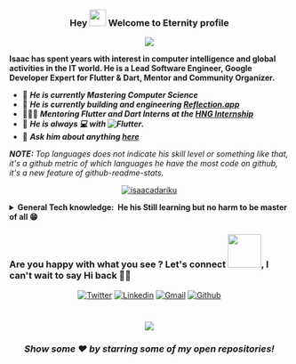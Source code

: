 <h3 align="center">
 Hey <img src="https://media.giphy.com/media/hvRJCLFzcasrR4ia7z/giphy.gif" width="30px"/> Welcome to Eternity profile
</h3>

<!-- Typing SVG by DenverCoder1 - https://github.com/DenverCoder1/readme-typing-svg -->
<p align="center">
  <a href="https://github.com/DenverCoder1/readme-typing-svg"><img src="https://readme-typing-svg.herokuapp.com/?lines=He+is+a+Platform%20developer%20using%20Flutter;Self+taught%20Learning%20through%20Documentation;Always%20learning%20new%20things&center=true&width=500&height=45"></a>
</p>

**Isaac has spent years with interest in computer intelligence and global activities in the IT world. He is a Lead Software Engineer, Google Developer Expert for Flutter & Dart, Mentor and Community Organizer.**

- 🔭 **_He is currently Mastering Computer Science_**
- 🌱 **_He is currently building and engineering [Reflection.app](www.reflection.app)_**
- 👨🏽‍🏫 **_Mentoring Flutter and Dart Interns at the [HNG Internship](https://twitter.com/hnginternship)_**
- 👯 **_He is always 💻 with ![Flutter](https://img.shields.io/badge/FLUTTER-02569B.svg?&style=flat&logo=flutter&logoColor=white)._**
- 💬 **_Ask him about anything [here](https://github.com/isaacadariku/isaacadariku/issues)_**

_**NOTE:** Top languages does not indicate his skill level or something like that, it's a github metric of which languages he have the most code on github, it's a new feature of github-readme-stats._

<p align="center"> <a href="https://github-readme-stats.vercel.app/api/top-langs/?username=isaacadariku&hide=TeX&layout=compact&theme=gotham"><img src="https://github-readme-stats.vercel.app/api/top-langs/?username=isaacadariku&hide=TeX&layout=compact&theme=gotham" alt="isaacadariku" /></a> </p>


<!-- ✏ Checkout my Languages and tools

<code><img height="30" src="https://raw.githubusercontent.com/github/explore/80688e429a7d4ef2fca1e82350fe8e3517d3494d/topics/dart/dart.png"></code>
<code><img height="30" src="https://raw.githubusercontent.com/github/explore/80688e429a7d4ef2fca1e82350fe8e3517d3494d/topics/flutter/flutter.png"></code>
<code><img height="30" src="https://raw.githubusercontent.com/github/explore/80688e429a7d4ef2fca1e82350fe8e3517d3494d/topics/javascript/javascript.png"></code>
<code><img height="30" src="https://raw.githubusercontent.com/github/explore/80688e429a7d4ef2fca1e82350fe8e3517d3494d/topics/typescript/typescript.png"></code>
<code><img height="30" src="https://raw.githubusercontent.com/github/explore/80688e429a7d4ef2fca1e82350fe8e3517d3494d/topics/nodejs/nodejs.png"></code>
<code><img height="30" src="https://raw.githubusercontent.com/github/explore/5c058a388828bb5fde0bcafd4bc867b5bb3f26f3/topics/graphql/graphql.png"></code> -->

<!-- Badges template - https://github.com/Ileriayo/markdown-badges-->

<details>
  <summary><b>General Tech knowledge: &nbsp;He his Still learning but no harm to be master of all 😁</b></summary>
  <br/>

## 🛠️ My favorite tools

### 👨‍💻 **Programming languages**

<p>

![C#](https://img.shields.io/badge/C%23%20-%23239120.svg?logo=c-sharp&logoColor=white)&nbsp;
![C++](https://img.shields.io/badge/C++%20-%2300599C.svg?logo=c%2B%2B&logoColor=white)&nbsp;
![C](https://img.shields.io/badge/C%20-%232370ED.svg?logo=c&logoColor=white) &nbsp;
![CSS3](https://img.shields.io/badge/CSS3-%231572B6.svg?&style=flat&logo=css3&logoColor=white)&nbsp;
![Dart](https://img.shields.io/badge/DART-%230175C2.svg?&style=flat&logo=dart&logoColor=white) &nbsp;\
![HTML5](https://img.shields.io/badge/HTML5-E34F26.svg?&style=flat&logo=html5&logoColor=white)&nbsp;
![Kotlin](https://img.shields.io/badge/Kotlin-%230095D5.svg?logo=Kotlin&logoColor=white)&nbsp;
![Java](https://img.shields.io/badge/Java-%23007396.svg?logo=java&logoColor=white)&nbsp;\
![JavaScript](https://img.shields.io/badge/JAVASCRIPT-323330.svg?&style=flat&logo=javascript&logoColor=%23F7DF1E)&nbsp;
![NodeJS](https://img.shields.io/badge/Node.js%20-%2343853D.svg?logo=node.js&logoColor=white)&nbsp;
![PHP](https://img.shields.io/badge/PHP-%23777BB4.svg?logo=php&logoColor=white)&nbsp;
![Python](https://img.shields.io/badge/Python%20-%2314354C.svg?logo=python&logoColor=white)&nbsp;\
![Scratch](https://img.shields.io/badge/Scratch%20-%234D97FF.svg?logo=scratch&logoColor=white)&nbsp;
![SVG+XML](https://img.shields.io/badge/SVG%2BXML%20-%23e0982c.svg?logo=svg&logoColor=white)&nbsp;
![TypeScript](https://img.shields.io/badge/TYPESCRIPT-%23007ACC.svg?&style=flat&logo=typescript&logoColor=white)&nbsp;

</p>

### 🧰 **Frameworks and libraries**

<p>

![.NET](https://img.shields.io/badge/WPF-5C2D91?logo=.net&logoColor=white) &nbsp;
![Electron](https://img.shields.io/badge/Electron%20-%2320232e.svg?logo=electron&logoColor=white) &nbsp;
![Express.js](https://img.shields.io/badge/Express.js%20-%23404d59.svg?logo=express&logoColor=white) &nbsp;\
![Flutter](https://img.shields.io/badge/FLUTTER-02569B.svg?&style=flat&logo=flutter&logoColor=white) &nbsp;
![GitHub Actions](https://img.shields.io/badge/GitHub%20Actions%20-%232671E5.svg?logo=github%20actions&logoColor=white) &nbsp;\
![Material Design](https://img.shields.io/badge/Material%20Design%20-%230081CB.svg?logo=material-design&logoColor=white) &nbsp;
![Wordpress](https://img.shields.io/badge/Wordpress-21759B?logo=wordpress&logoColor=white) &nbsp;

</p>

### 🗄️ **Databases and cloud hosting**

<p>

![AWS](https://img.shields.io/badge/AMAZON%20AWS-232F3E.svg?&style=flat&logo=amazon-aws&logoColor=white)&nbsp;
![Firebase](https://img.shields.io/badge/FIREBASE-FFCA28.svg?&style=flat&logo=firebase&logoColor=black)&nbsp;
![GCP](https://img.shields.io/badge/GOOGLE%20CLOUD%20PLATAFORM-4285F4.svg?&style=flat&logo=google-cloud&logoColor=white)&nbsp;\
![GitHub Pages](https://img.shields.io/badge/GitHub%20Pages-%23327FC7.svg?logo=github&logoColor=white)&nbsp;
![Heroku](https://img.shields.io/badge/Heroku%20-%23430098.svg?logo=heroku&logoColor=white)&nbsp;
![MongoDB](https://img.shields.io/badge/MONGODB-47A248.svg?&style=flat&logo=mongodb&logoColor=white)&nbsp;
![MySQL](https://img.shields.io/badge/mysql-%2300f.svg?&style=for-the-badge&logo=mysql&logoColor=white)\
![Netlify](https://img.shields.io/badge/-Netlify-%2300C7B7?style=flat-square&logo=netlify&logoColor=ffffff)
![Notion](https://img.shields.io/badge/Notion%20-%23010101.svg?logo=notion&logoColor=white)&nbsp;
![PostgreSQL](https://img.shields.io/badge/POSTGRES-%23316192.svg?&style=flat&logo=postgresql&logoColor=white)
![SQLite](https://img.shields.io/badge/SQLITE-003B57.svg?&style=flat&logo=sqlite&logoColor=white)
![Vercel](https://img.shields.io/badge/Vercel%20-%23000000.svg?logo=vercel&logoColor=white)

</p>

### 💻 **Software and tools**

<p>

![Adobe](https://img.shields.io/badge/Adobe%20-%23FF0000.svg?logo=adobe&logoColor=white)&nbsp;
![Andriod Studio](https://img.shields.io/badge/Android%20Studio-008678.svg?logo=android-studio&logoColor=white)&nbsp;
![Android](https://img.shields.io/badge/Android-3DDC84?logo=android&logoColor=white)&nbsp;
![Audacity](https://img.shields.io/badge/-Audacity-0000CC?logo=audacity&logoColor=white)&nbsp;\
![Bitcoin](https://img.shields.io/badge/BITCOIN-0769AD.svg?&style=flat&logo=bitcoin&logoColor=black)&nbsp;
![Blockchain](https://img.shields.io/badge/BLOCKCHAIN-121D33.svg?&style=flat&logo=blockchain-dot-com&logoColor=white)&nbsp;
![Codepen](https://img.shields.io/badge/Codepen-000000.svg?logo=codepen&logoColor=white)&nbsp;
![Cryptocurrencies](https://img.shields.io/badge/CRYPTOCURRENCY-00979D.svg?&style=flat&logo=cryptocurrency&logoColor=black)&nbsp;\
![Dark Reader](https://img.shields.io/badge/-Dark%20Reader-141E24?logo=dark-reader&logoColor=white)&nbsp;
![Docker](https://img.shields.io/badge/DOCKER-2496ED.svg?&style=flat&logo=docker&logoColor=white)&nbsp;
![Eclipse](https://img.shields.io/badge/ECLIPSE-2C2255.svg?&style=flat&logo=eclipse)&nbsp;
![FIGMA](https://img.shields.io/badge/figma-%23F24E1E.svg?&style=for-the-badge&logo=figma&logoColor=white)&nbsp;\
![Git](https://img.shields.io/badge/GIT-%23F05033.svg?&style=flat&logo=git&logoColor=white)&nbsp;
![GitHub](https://img.shields.io/badge/GITHUB-%23121011.svg?&style=flat&logo=github&logoColor=white)&nbsp;
![GitLab](https://img.shields.io/badge/GITLAB-%23181717.svg?&style=flat&logo=gitlab&logoColor=white)&nbsp;
![Google Sheets](https://img.shields.io/badge/Google%20Sheets%20-%2334A853.svg?logo=google%20sheets&logoColor=white)&nbsp;\
![Gradle](https://img.shields.io/badge/GRADLE-02303A.svg?&style=flat&logo=gradle)&nbsp;
![GRAPHQL](https://img.shields.io/badge/GRAPHQL-E10098.svg?&style=flat&logo=graphql&logoColor=white)&nbsp;
![IntelliJ](https://img.shields.io/badge/INTELLIJ-000000.svg?&style=flat&logo=intellij-idea)&nbsp;
![Kubernetes](https://img.shields.io/badge/KUBERNETES-326CE5.svg?&style=flat&logo=kubernetes&logoColor=white)&nbsp;\
![LINUX](https://img.shields.io/badge/LINUX-FCC624?style=flat-square&logo=linux&logoColor=black)&nbsp;
![Mathematica](https://img.shields.io/badge/Mathematica-DD1100.svg?logo=wolfram-mathematica&logoColor=white)&nbsp;
![MVC Architecture](https://img.shields.io/badge/MVC-888888.svg?&style=flat&logoColor=white)&nbsp;
![MVVM Architecture](https://img.shields.io/badge/MVVM-888888.svg?&style=flat&logoColor=white)&nbsp;
![OBS Studio](https://img.shields.io/badge/-OBS%20Studio-302E31?logo=obs-studio&logoColor=white)&nbsp;\
![Postman](https://img.shields.io/badge/Postman-FF6C37?logo=postman&logoColor=white)&nbsp;
![REST API](https://img.shields.io/badge/REST-02569B.svg?&style=flat&logo=rest&logoColor=white)&nbsp;
![SCRUM](https://img.shields.io/badge/SCRUM-6DB33F.svg?&style=flat&logo=ddd&logoColor=white)&nbsp;
![Stack Overflow](https://img.shields.io/badge/-Stack%20Overflow-FE7A16?logo=stack-overflow&logoColor=white)&nbsp;
![TDD](https://img.shields.io/badge/TEST%20DD-E34F26.svg?&style=flat&logo=tdd&logoColor=white)&nbsp;\
![VSCode](https://img.shields.io/badge/VSCODE-007ACC.svg?&style=flat&logo=visual-studio-code)&nbsp;
![XD](https://img.shields.io/badge/XD-FFC0CB.svg?&style=flat&logo=adobe-xd&logoColor=black)&nbsp;

</p>

</details>

### Are you happy with what you see ? Let's connect <img src="https://media.giphy.com/media/LnQjpWaON8nhr21vNW/giphy.gif" width="60">, I can't wait to say Hi back 🙋‍♂️

<p align="center">
  <a href="https://twitter.com/intent/follow?screen_name=AdarikuIsaac"><img alt="Twitter" title="Connect via twitter" src="https://img.shields.io/badge/-Twitter-1DA1F2?style=for-the-badge&logo=twitter&logoColor=white"/></a>
  <a href="https://www.linkedin.com/in/isaacadariku"><img alt="Linkedin" title="Connect with linkedin" src="https://img.shields.io/badge/linkedin-%230077B5.svg?&style=for-the-badge&logo=linkedin&logoColor=white"></a>
<a href="mailto:isaacadariku05@gmail.com"><img alt="Gmail" title="Email Isaac Adariku" src="https://img.shields.io/badge/Gmail-D14836?style=for-the-badge&logo=gmail&logoColor=white"></a>
<a href="https://github.com/isaacadariku"><img alt="Github" title="Follow Isaac Adariku" src="https://img.shields.io/badge/github-%23121011.svg?&style=for-the-badge&logo=github&logoColor=white"/></a>
</p>

#

<div align="center">

![](https://visitor-badge.glitch.me/badge?page_id=isaacadariku.isaacadariku)

### **_Show some ❤️ by starring some of my open repositories!_**

</div>
